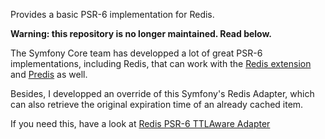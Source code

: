 Provides a basic PSR-6 implementation for Redis.

**Warning: this repository is no longer maintained. Read below.** 

The Symfony Core team has developped a lot of great PSR-6 implementations, including Redis, that can work with the [Redis extension](https://github.com/phpredis/phpredis) and [Predis](https://github.com/nrk/predis) as well.

Besides, I developped an override of this Symfony's Redis Adapter, which can also retrieve the original expiration time of an already cached item.

If you need this, have a look at [Redis PSR-6 TTLAware Adapter](https://github.com/bpolaszek/redis-psr6-ttl-aware-adapter)
